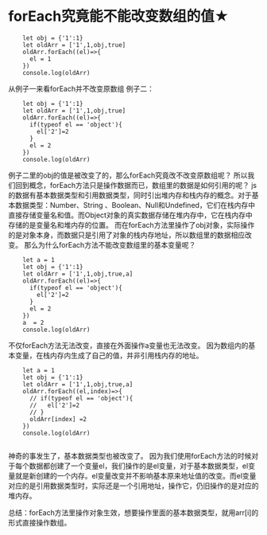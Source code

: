 # forEach究竟能不能改变数组的值★

```
    let obj = {'1':1}
    let oldArr = ['1',1,obj,true]
    oldArr.forEach((el)=>{
      el = 1
    })
    console.log(oldArr)
 ```



从例子一来看forEach并不改变原数组 例子二：

 
```
    let obj = {'1':1}
    let oldArr = ['1',1,obj,true]
    oldArr.forEach((el)=>{
      if(typeof el == 'object'){
        el['2']=2
      }
      el = 2
    })
    console.log(oldArr)
 ```



例子二里的obj的值是被改变了的，那么forEach究竟改不改变原数组呢？ 所以我们回到概念，forEach方法只是操作数据而已，数组里的数据是如何引用的呢？ js的数据有基本数据类型和引用数据类型，同时引出堆内存和栈内存的概念。对于基本数据类型：Number、String 、Boolean、Null和Undefined，它们在栈内存中直接存储变量名和值。而Object对象的真实数据存储在堆内存中，它在栈内存中存储的是变量名和堆内存的位置。 而在forEach方法里操作了obj对象，实际操作的是对象本身，而数据只是引用了对象的栈内存地址，所以数组里的数据相应改变。 那么为什么forEach方法不能改变数组里的基本变量呢？

 
```
    let a = 1
    let obj = {'1':1}
    let oldArr = ['1',1,obj,true,a]
    oldArr.forEach((el)=>{
      if(typeof el == 'object'){
        el['2']=2
      }
      el = 2
    })
    a  = 2
    console.log(oldArr) 
 ```



不仅forEach方法无法改变，直接在外面操作a变量也无法改变。 因为数组内的基本变量，在栈内存内生成了自己的值，并非引用栈内存的地址。

 
```
    let a = 1
    let obj = {'1':1}
    let oldArr = ['1',1,obj,true,a]
    oldArr.forEach((el,index)=>{
      // if(typeof el == 'object'){
      //   el['2']=2
      // }
      oldArr[index] =2
    })
    console.log(oldArr)
 
```


神奇的事发生了，基本数据类型也被改变了。 因为我们使用forEach方法的时候对于每个数据都创建了一个变量el，我们操作的是el变量，对于基本数据类型，el变量就是新创建的一个内存。el变量改变并不影响基本原来地址值的改变。而el变量对应的是引用数据类型时，实际还是一个引用地址，操作它，仍旧操作的是对应的堆内存。

 

总结：forEach方法里操作对象生效，想要操作里面的基本数据类型，就用arr[i]的形式直接操作数组。